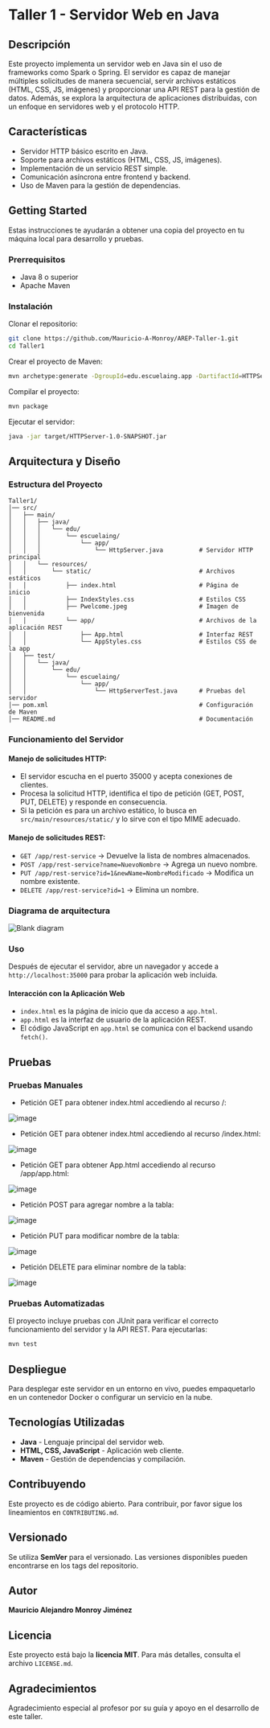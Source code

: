 # Taller 1 - Servidor Web en Java

## Descripción
Este proyecto implementa un servidor web en Java sin el uso de frameworks como Spark o Spring. El servidor es capaz de manejar múltiples solicitudes de manera secuencial, servir archivos estáticos (HTML, CSS, JS, imágenes) y proporcionar una API REST para la gestión de datos. Además, se explora la arquitectura de aplicaciones distribuidas, con un enfoque en servidores web y el protocolo HTTP.

## Características
- Servidor HTTP básico escrito en Java.
- Soporte para archivos estáticos (HTML, CSS, JS, imágenes).
- Implementación de un servicio REST simple.
- Comunicación asíncrona entre frontend y backend.
- Uso de Maven para la gestión de dependencias.

## Getting Started
Estas instrucciones te ayudarán a obtener una copia del proyecto en tu máquina local para desarrollo y pruebas.

### Prerrequisitos
- Java 8 o superior
- Apache Maven

### Instalación
Clonar el repositorio:
```sh
git clone https://github.com/Mauricio-A-Monroy/AREP-Taller-1.git
cd Taller1
```

Crear el proyecto de Maven:
```sh
mvn archetype:generate -DgroupId=edu.escuelaing.app -DartifactId=HTTPServer -DarchetypeArtifactId=maven-archetype-quickstart -DinteractiveMode=false
```

Compilar el proyecto:
```sh
mvn package
```

Ejecutar el servidor:
```sh
java -jar target/HTTPServer-1.0-SNAPSHOT.jar
```

## Arquitectura y Diseño
### Estructura del Proyecto
```
Taller1/
│── src/
│   ├── main/
│   │   ├── java/
│   │   │   └── edu/
│   │   │       └── escuelaing/
│   │   │           └── app/
│   │   │               └── HttpServer.java          # Servidor HTTP principal
│   │   └── resources/
│   │       └── static/                              # Archivos estáticos
│   │           ├── index.html                       # Página de inicio
│   │           ├── IndexStyles.css                  # Estilos CSS
│   │           ├── Pwelcome.jpeg                    # Imagen de bienvenida
│   │           └── app/                             # Archivos de la aplicación REST
│   │               ├── App.html                     # Interfaz REST
│   │               └── AppStyles.css                # Estilos CSS de la app
│   ├── test/
│   │   └── java/
│   │       └── edu/
│   │           └── escuelaing/
│   │               └── app/
│   │                   └── HttpServerTest.java      # Pruebas del servidor
│── pom.xml                                          # Configuración de Maven
│── README.md                                        # Documentación
```

### Funcionamiento del Servidor
#### Manejo de solicitudes HTTP:
- El servidor escucha en el puerto 35000 y acepta conexiones de clientes.
- Procesa la solicitud HTTP, identifica el tipo de petición (GET, POST, PUT, DELETE) y responde en consecuencia.
- Si la petición es para un archivo estático, lo busca en `src/main/resources/static/` y lo sirve con el tipo MIME adecuado.

#### Manejo de solicitudes REST:
- `GET /app/rest-service` → Devuelve la lista de nombres almacenados.
- `POST /app/rest-service?name=NuevoNombre` → Agrega un nuevo nombre.
- `PUT /app/rest-service?id=1&newName=NombreModificado` → Modifica un nombre existente.
- `DELETE /app/rest-service?id=1` → Elimina un nombre.

### Diagrama de arquitectura

![Blank diagram](https://github.com/user-attachments/assets/bf3a469d-f8f1-43b0-8e0e-bfee2e327092)

### Uso
Después de ejecutar el servidor, abre un navegador y accede a `http://localhost:35000` para probar la aplicación web incluida.

#### Interacción con la Aplicación Web
- `index.html` es la página de inicio que da acceso a `app.html`.
- `app.html` es la interfaz de usuario de la aplicación REST.
- El código JavaScript en `app.html` se comunica con el backend usando `fetch()`.

## Pruebas
### Pruebas Manuales
- Petición GET para obtener index.html accediendo al recurso /:

![image](https://github.com/user-attachments/assets/41c1067c-b93b-43d8-992e-34f6139548de)

- Petición GET para obtener index.html accediendo al recurso /index.html:

![image](https://github.com/user-attachments/assets/1a444b07-6623-478b-a4ba-e15f57cf99d8)

- Petición GET para obtener App.html accediendo al recurso /app/app.html:

![image](https://github.com/user-attachments/assets/84ab950a-745e-40d4-8fb9-c959a742a16d)

- Petición POST para agregar nombre a la tabla:

![image](https://github.com/user-attachments/assets/df2680e7-cdd7-46f5-8ff1-2b5f7f7b3a94)

- Petición PUT para modificar nombre de la tabla:

![image](https://github.com/user-attachments/assets/fdf79eb5-0694-4490-93ad-b4ad810dc03f)

- Petición DELETE para eliminar nombre de la tabla:

![image](https://github.com/user-attachments/assets/78d1b3a6-9273-43f7-8d8f-c8efab9955c7)



### Pruebas Automatizadas
El proyecto incluye pruebas con JUnit para verificar el correcto funcionamiento del servidor y la API REST. Para ejecutarlas:
```sh
mvn test
```

## Despliegue
Para desplegar este servidor en un entorno en vivo, puedes empaquetarlo en un contenedor Docker o configurar un servicio en la nube.

## Tecnologías Utilizadas
- **Java** - Lenguaje principal del servidor web.
- **HTML, CSS, JavaScript** - Aplicación web cliente.
- **Maven** - Gestión de dependencias y compilación.

## Contribuyendo
Este proyecto es de código abierto. Para contribuir, por favor sigue los lineamientos en `CONTRIBUTING.md`.

## Versionado
Se utiliza **SemVer** para el versionado. Las versiones disponibles pueden encontrarse en los tags del repositorio.

## Autor
**Mauricio Alejandro Monroy Jiménez**

## Licencia
Este proyecto está bajo la **licencia MIT**. Para más detalles, consulta el archivo `LICENSE.md`.

## Agradecimientos
Agradecimiento especial al profesor por su guía y apoyo en el desarrollo de este taller.






